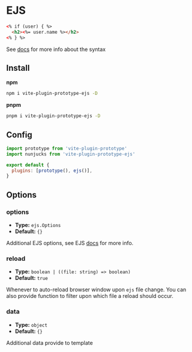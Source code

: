 # EJS

```html
<% if (user) { %>
  <h2><%= user.name %></h2>
<% } %>
```

See [docs](https://ejs.co/) for more info about the syntax

## Install

**npm**

```bash
npm i vite-plugin-prototype-ejs -D
```

**pnpm**

```bash
pnpm i vite-plugin-prototype-ejs -D
```

## Config

```javascript
import prototype from 'vite-plugin-prototype'
import nunjucks from 'vite-plugin-prototype-ejs'

export default {
  plugins: [prototype(), ejs()],
}
```

## Options

### options

- **Type:** `ejs.Options`
- **Default:** `{}`

Additional EJS options, see EJS [docs](https://ejs.co/#docs) for more info.

### reload

- **Type:** `boolean | ((file: string) => boolean)`
- **Default:** `true`

Whenever to auto-reload browser window upon `ejs` file change. You can also provide function to filter upon which file a reload should occur.

### data

- **Type:** `object`
- **Default:** `{}`

Additional data provide to template

